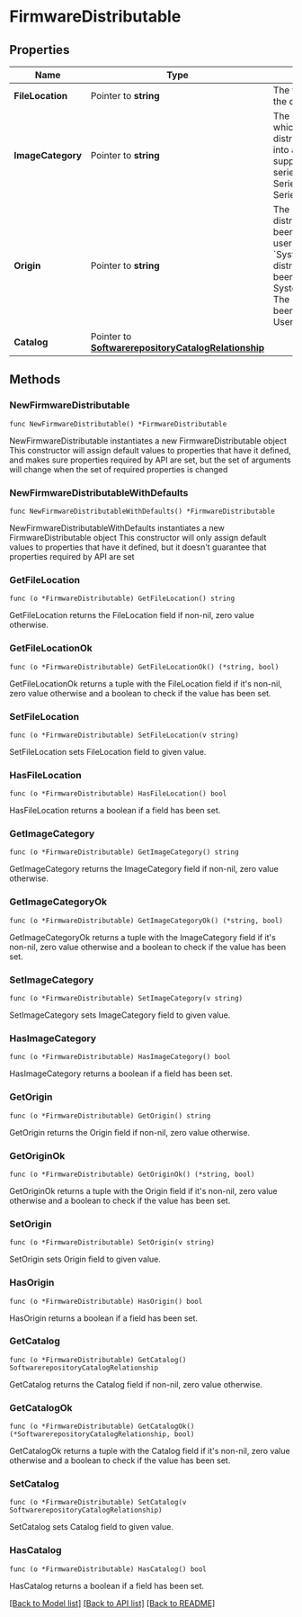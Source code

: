 # FirmwareDistributable

## Properties

Name | Type | Description | Notes
------------ | ------------- | ------------- | -------------
**FileLocation** | Pointer to **string** | The file location of the distributable. | [optional] 
**ImageCategory** | Pointer to **string** | The category into which the distributable falls into according to the supported platform series. For e.g.; C-Series/B-Series/Infrastructure. | [optional] 
**Origin** | Pointer to **string** | The source of the distributable. If it has been created by the user or system. * &#x60;System&#x60; - The distributable has been created by the System. * &#x60;User&#x60; - The distributable has been created by the User. | [optional] [default to "System"]
**Catalog** | Pointer to [**SoftwarerepositoryCatalogRelationship**](softwarerepository.Catalog.Relationship.md) |  | [optional] 

## Methods

### NewFirmwareDistributable

`func NewFirmwareDistributable() *FirmwareDistributable`

NewFirmwareDistributable instantiates a new FirmwareDistributable object
This constructor will assign default values to properties that have it defined,
and makes sure properties required by API are set, but the set of arguments
will change when the set of required properties is changed

### NewFirmwareDistributableWithDefaults

`func NewFirmwareDistributableWithDefaults() *FirmwareDistributable`

NewFirmwareDistributableWithDefaults instantiates a new FirmwareDistributable object
This constructor will only assign default values to properties that have it defined,
but it doesn't guarantee that properties required by API are set

### GetFileLocation

`func (o *FirmwareDistributable) GetFileLocation() string`

GetFileLocation returns the FileLocation field if non-nil, zero value otherwise.

### GetFileLocationOk

`func (o *FirmwareDistributable) GetFileLocationOk() (*string, bool)`

GetFileLocationOk returns a tuple with the FileLocation field if it's non-nil, zero value otherwise
and a boolean to check if the value has been set.

### SetFileLocation

`func (o *FirmwareDistributable) SetFileLocation(v string)`

SetFileLocation sets FileLocation field to given value.

### HasFileLocation

`func (o *FirmwareDistributable) HasFileLocation() bool`

HasFileLocation returns a boolean if a field has been set.

### GetImageCategory

`func (o *FirmwareDistributable) GetImageCategory() string`

GetImageCategory returns the ImageCategory field if non-nil, zero value otherwise.

### GetImageCategoryOk

`func (o *FirmwareDistributable) GetImageCategoryOk() (*string, bool)`

GetImageCategoryOk returns a tuple with the ImageCategory field if it's non-nil, zero value otherwise
and a boolean to check if the value has been set.

### SetImageCategory

`func (o *FirmwareDistributable) SetImageCategory(v string)`

SetImageCategory sets ImageCategory field to given value.

### HasImageCategory

`func (o *FirmwareDistributable) HasImageCategory() bool`

HasImageCategory returns a boolean if a field has been set.

### GetOrigin

`func (o *FirmwareDistributable) GetOrigin() string`

GetOrigin returns the Origin field if non-nil, zero value otherwise.

### GetOriginOk

`func (o *FirmwareDistributable) GetOriginOk() (*string, bool)`

GetOriginOk returns a tuple with the Origin field if it's non-nil, zero value otherwise
and a boolean to check if the value has been set.

### SetOrigin

`func (o *FirmwareDistributable) SetOrigin(v string)`

SetOrigin sets Origin field to given value.

### HasOrigin

`func (o *FirmwareDistributable) HasOrigin() bool`

HasOrigin returns a boolean if a field has been set.

### GetCatalog

`func (o *FirmwareDistributable) GetCatalog() SoftwarerepositoryCatalogRelationship`

GetCatalog returns the Catalog field if non-nil, zero value otherwise.

### GetCatalogOk

`func (o *FirmwareDistributable) GetCatalogOk() (*SoftwarerepositoryCatalogRelationship, bool)`

GetCatalogOk returns a tuple with the Catalog field if it's non-nil, zero value otherwise
and a boolean to check if the value has been set.

### SetCatalog

`func (o *FirmwareDistributable) SetCatalog(v SoftwarerepositoryCatalogRelationship)`

SetCatalog sets Catalog field to given value.

### HasCatalog

`func (o *FirmwareDistributable) HasCatalog() bool`

HasCatalog returns a boolean if a field has been set.


[[Back to Model list]](../README.md#documentation-for-models) [[Back to API list]](../README.md#documentation-for-api-endpoints) [[Back to README]](../README.md)


